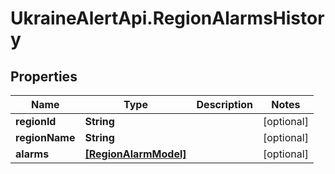 # UkraineAlertApi.RegionAlarmsHistory

## Properties
Name | Type | Description | Notes
------------ | ------------- | ------------- | -------------
**regionId** | **String** |  | [optional] 
**regionName** | **String** |  | [optional] 
**alarms** | [**[RegionAlarmModel]**](RegionAlarmModel.md) |  | [optional] 

